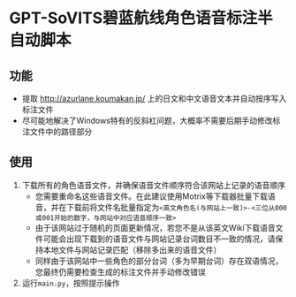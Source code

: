 # GPT-SoVITS碧蓝航线角色语音标注半自动脚本

## 功能
- 提取 http://azurlane.koumakan.jp/ 上的日文和中文语音文本并自动按序写入标注文件
- 尽可能地解决了Windows特有的反斜杠问题，大概率不需要后期手动修改标注文件中的路径部分

## 使用
1. 下载所有的角色语音文件，并确保语音文件顺序符合该网站上记录的语音顺序  
   - 您需要重命名这些语音文件。在此建议使用Motrix等下载器批量下载语音，并在下载前将文件名批量指定为`<英文角色名(与网站上一致)>-<三位从000或001开始的数字，与网站中对应语音顺序一致>`  
   - 由于该网站过于随机的页面更新情况，若您不是从该英文Wiki下载语音文件可能会出现下载到的语音文件与网站记录台词数目不一致的情况，请保持本地文件与网站记录匹配（移除多出来的语音文件）
   - 同样由于该网站中一些角色的部分台词（多为早期台词）存在双语情况，您最终仍需要检查生成的标注文件并手动修改错误
2. 运行`main.py`，按照提示操作